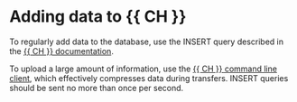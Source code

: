 # Adding data to {{ CH }}

To regularly add data to the database, use the INSERT query described in the [{{ CH }} documentation](https://clickhouse.yandex/docs/ru/query_language/queries/#insert).

To upload a large amount of information, use the [{{ CH }} command line client](https://clickhouse.yandex/docs/ru/interfaces/cli/), which effectively compresses data during transfers. INSERT queries should be sent no more than once per second.

